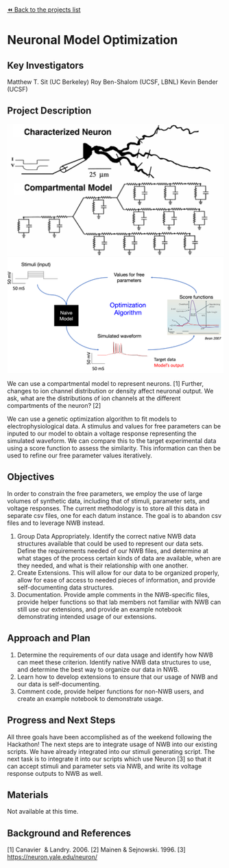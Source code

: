 [:rewind: Back to the projects list](../../README.md#ProjectsList)

<!-- For information on how to write GitHub .md files see https://guides.github.com/features/mastering-markdown/ -->

# Neuronal Model Optimization

## Key Investigators
Matthew T. Sit (UC Berkeley)
Roy Ben-Shalom (UCSF, LBNL)
Kevin Bender (UCSF)

## Project Description
![](compartmental.png)
![](optimization.png)

We can use a compartmental model to represent neurons. [1]
Further, changes to ion channel distribution or density affect neuronal output.
We ask, what are the distributions of ion channels at the different compartments of the neuron? [2]

We can use a genetic optimization algorithm to fit models to electrophysiological data.
A stimulus and values for free parameters can be inputed to our model to obtain a voltage response
representing the simulated waveform.
We can compare this to the target experimental data using a score function to assess the similarity.
This information can then be used to refine our free parameter values iteratively.
<!-- Add a short paragraph describing the project. -->

## Objectives
In order to constrain the free parameters, we employ the use of large volumes of synthetic data, including
that of stimuli, parameter sets, and voltage responses. The current methodology is to store all this data in
separate csv files, one for each datum instance. The goal is to abandon csv files and to leverage NWB instead.
<!-- Briefly describe the objectives of your project. What would you like to achieve?-->
1. Group Data Appropriately. Identify the correct native NWB data structures available that could be used to
represent our data sets. Define the requirements needed of our NWB files, and determine at what stages of the process
certain kinds of data are available, when are they needed, and what is their relationship with one another.
2. Create Extensions. This will allow for our data to be organized properly, allow for ease of access to needed
pieces of information, and provide self-documenting data structures.
3. Documentation. Provide ample comments in the NWB-specific files, provide helper functions so that lab members
not familiar with NWB can still use our extensions, and provide an example notebook demonstrating intended usage of our extensions.

## Approach and Plan
1. Determine the requirements of our data usage and identify how NWB can meet these criterion.
Identify native NWB data structures to use, and determine the best way to organize our data in NWB.
2. Learn how to develop extensions to ensure that our usage of NWB and our data is self-documenting.
3. Comment code, provide helper functions for non-NWB users, and create an example notebook to demonstrate usage.
<!-- 1. Describe the steps of your planned approach to reach the objectives.-->
<!-- 1. ... -->
<!-- 1. ... -->

## Progress and Next Steps
All three goals have been accomplished as of the weekend following the Hackathon!
The next steps are to integrate usage of NWB into our existing scripts.
We have already integrated into our stimuli generating script.
The next task is to integrate it into our scripts which use Neuron [3] so that it can accept stimuli and parameter sets via NWB, and write its voltage response outputs to NWB as well.
<!--Populate this section as you are making progress before/during/after the hackathon-->
<!--Describe the progress you have made on the project,e.g., which objectives you have achieved and how.-->
<!--Describe the next steps you are planing to take to complete the project.-->

## Materials
Not available at this time.
<!--If available add links to the materials relevant to the project, e.g., the code generated for the project or data used-->
<!--If available add pictures and links to videos that demonstrate what has been accomplished.-->
<!--![Description of picture](Example2.jpg)-->

## Background and References
[1] Canavier  & Landry. 2006.
[2] Mainen & Sejnowski. 1996.
[3] https://neuron.yale.edu/neuron/
<!--Use this space for information that may help people better understand your project, like links to papers, source code, or data ,e.g:-->
<!-- - Source code: https://github.com/YourUser/YourRepository -->
<!-- - Documentation: https://link.to.docs -->
<!-- - Test data: https://link.to.test.data -->
